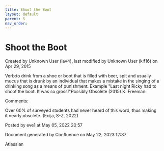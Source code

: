 ```yaml
---
title: Shoot the Boot
layout: default
parent: S
nav_order:
---
```


# Shoot the Boot

Created by  Unknown User (lav4), last modified by  Unknown User (klf16) on Apr 29, 2015

Verb:to drink from a shoe or boot that is filled with beer, spit and usually mucus that is drunk by an individual that makes a mistake in the singing of a drinking song as a means of punishment. Example &quot;Last night Ricky had to shoot the boot. It was so gross!&quot;Possibly Obsolete (2015) K. Freeman. 

Comments:

Over 60% of surveyed students had never heard of this word, thus making it nearly obsolete. (Ecija, S-Z, 2022)

Posted by eve1 at May 05, 2022 20:57

Document generated by Confluence on May 22, 2023 12:37

Atlassian
